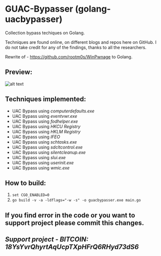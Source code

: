 # GUAC-Bypasser (golang-uacbypasser)

Collection bypass techiques on Golang.

Techniques are found online, on different blogs and repos here on GitHub. I do not take credit for any of the findings, thanks to all the researchers. 

Rewrite of - https://github.com/rootm0s/WinPwnage to Golang. 

## Preview: 
![alt text](https://media.giphy.com/media/3BZDbv9pe7vMKJrV0f/giphy.gif)

## Techniques implemented:
* UAC Bypass using _computerdefaults.exe_
* UAC Bypass using _eventvwr.exe_
* UAC Bypass using _fodhelper.exe_
* UAC Bypass using _HKCU Registry_
* UAC Bypass using _HKLM Registry_
* UAC Bypass using _IFEO_
* UAC Bypass using _schtasks.exe_
* UAC Bypass using _sdcltcontrol.exe_
* UAC Bypass using _silentcleanup.exe_
* UAC Bypass using _slui.exe_
* UAC Bypass using _userinit.exe_
* UAC Bypass using _wmic.exe_
 
## How to build: 
  1. `set CGO_ENABLED=0`
  2. `go build -v -a -ldflags="-w -s" -o guacbypasser.exe main.go`

## If you find error in the code or you want to support project please commit this changes. 
## **_Support project - BITCOIN: 18YsYvrQhyrtAqUcpTXpHFrQ6RHyd73dS6_**
